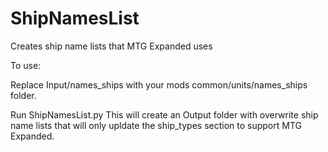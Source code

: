 # ShipNamesList
Creates ship name lists that MTG Expanded uses


To use:

Replace Input/names_ships with your mods common/units/names_ships folder.

Run ShipNamesList.py This will create an Output folder with overwrite ship name lists that will only upldate the ship_types section to support MTG Expanded.
